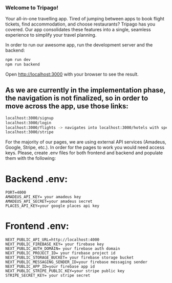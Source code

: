 ### Welcome to Tripago!

Your all-in-one travelling app. Tired of jumping between apps to book flight tickets, find accommodation, and choose restaurants? Tripago has you covered. Our app consolidates these features into a single, seamless experience to simplify your travel planning. 


In order to run our awesome app, run the development server and the backend:

```bash
npm run dev
npm run backend
```

Open [http://localhost:3000](http://localhost:3000) with your browser to see the result.

## As we are currently in the implementation phase, the navigation is not finalized, so in order to move across the app, use those links:

```bash
localhost:3000/signup
localhost:3000/login
localhost:3000/flights -> navigates into localhost:3000/hotels with specific data passed in the link
localhost:3000/stripe
```

For the majority of our pages, we are using external API services (Amadeus, Google, Stripe, etc.). In order for the pages to work you would need access keys. Please, create .env files
for both frontend and backend and populate them with the following:

# Backend .env:

```
PORT=4000
AMADEUS_API_KEY= your amadeus key
AMADEUS_API_SECRET=your amadeus secret
PLACES_API_KEY=your google places api key
```

# Frontend .env:

```
NEXT_PUBLIC_API_URL=http://localhost:4000
NEXT_PUBLIC_FIREBASE_KEY= your firebase key
NEXT_PUBLIC_AUTH_DOMAIN= your firebase auth domain
NEXT_PUBLIC_PROJECT_ID= your firebase project id
NEXT_PUBLIC_STORAGE_BUCKET= your firebase storage bucket
NEXT_PUBLIC_MESSAGING_SENDER_ID=your firebase messaging sender
NEXT_PUBLIC_APP_ID=your firebase app id
NEXT_PUBLIC_STRIPE_PUBLIC_KEY=your stripe public key
STRIPE_SECRET_KEY= your stripe secret
```
